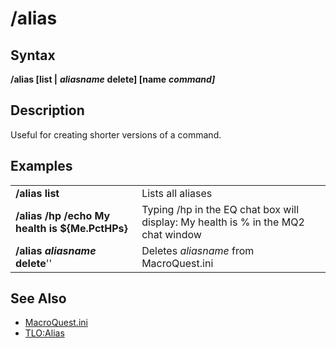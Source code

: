 # /alias

## Syntax

**/alias [list \|** _**aliasname**_ **delete\] \[name** _**command]**_

## Description

Useful for creating shorter versions of a command.

## Examples

|  |  |
| :--- | :--- |
| **/alias list** | Lists all aliases |
| **/alias /hp /echo My health is ${Me.PctHPs}** | Typing /hp in the EQ chat box will display: My health is % in the MQ2 chat window |
| **/alias** _**aliasname**_ **delete**'' | Deletes _aliasname_ from MacroQuest.ini |

## See Also

* [MacroQuest.ini](../../documentation/macroquest.ini.md)
* [TLO:Alias](../../data-types-and-top-level-objects/top-level-objects/tlo-alias.md)

